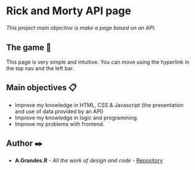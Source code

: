 # Rick and Morty API page
###### This project main objective is make a page based on an API.

## The game 🚀
This page is very simple and intuitive. You can move using the hyperlink in the top nav and the left bar.


## Main objectives 📋
* Improve my knowledge in HTML, CSS & Javascript (the presentation and use of data provided by an API)
* Improve my knowledge in logic and programming.
* Improve my problems with frontend.

## Author ✒️
* **A.Grandes.R** - *All the work of design and code* - [Repository](https://github.com/albert-grandes)